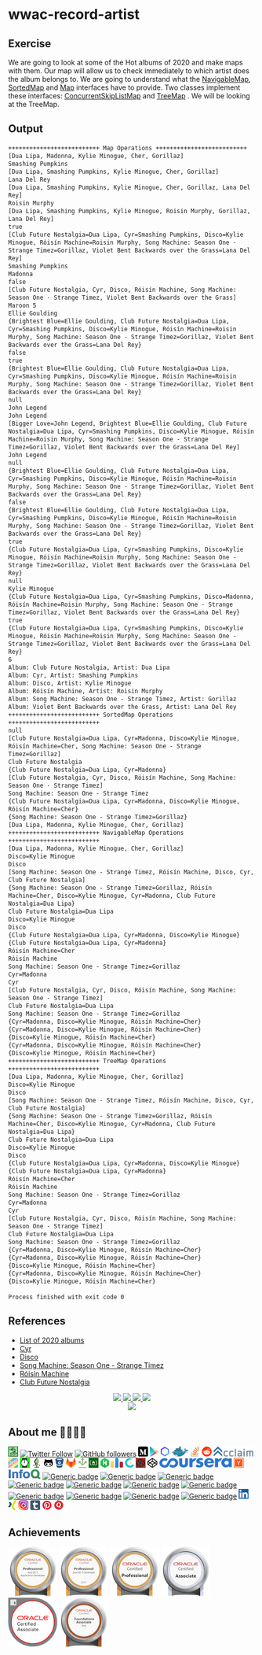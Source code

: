 # wwac-record-artist

## Exercise

We are going to look at some of the Hot albums of 2020 and make maps with them. Our map will allow us to check immediately to which artist does the album belongs to. We are going to understand what
the [NavigableMap](https://docs.oracle.com/en/java/javase/11/docs/api/java.base/java/util/NavigableMap.html), [SortedMap](https://docs.oracle.com/en/java/javase/11/docs/api/java.base/java/util/SortedMap.html) and [Map](https://docs.oracle.com/en/java/javase/11/docs/api/java.base/java/util/Map.html)
interfaces have to provide. Two classes implement these interfaces: [ConcurrentSkipListMap](https://docs.oracle.com/en/java/javase/11/docs/api/java.base/java/util/concurrent/ConcurrentSkipListMap.html) and [TreeMap](https://docs.oracle.com/en/java/javase/11/docs/api/java.base/java/util/TreeMap.html)
. We will be looking at the TreeMap.

## Output

```text
++++++++++++++++++++++++++ Map Operations ++++++++++++++++++++++++++
[Dua Lipa, Madonna, Kylie Minogue, Cher, Gorillaz]
Smashing Pumpkins
[Dua Lipa, Smashing Pumpkins, Kylie Minogue, Cher, Gorillaz]
Lana Del Rey
[Dua Lipa, Smashing Pumpkins, Kylie Minogue, Cher, Gorillaz, Lana Del Rey]
Roisin Murphy
[Dua Lipa, Smashing Pumpkins, Kylie Minogue, Roisin Murphy, Gorillaz, Lana Del Rey]
true
[Club Future Nostalgia=Dua Lipa, Cyr=Smashing Pumpkins, Disco=Kylie Minogue, Róisín Machine=Roisin Murphy, Song Machine: Season One - Strange Timez=Gorillaz, Violet Bent Backwards over the Grass=Lana Del Rey]
Smashing Pumpkins
Madonna
false
[Club Future Nostalgia, Cyr, Disco, Róisín Machine, Song Machine: Season One - Strange Timez, Violet Bent Backwards over the Grass]
Maroon 5
Ellie Goulding
{Brightest Blue=Ellie Goulding, Club Future Nostalgia=Dua Lipa, Cyr=Smashing Pumpkins, Disco=Kylie Minogue, Róisín Machine=Roisin Murphy, Song Machine: Season One - Strange Timez=Gorillaz, Violet Bent Backwards over the Grass=Lana Del Rey}
false
true
{Brightest Blue=Ellie Goulding, Club Future Nostalgia=Dua Lipa, Cyr=Smashing Pumpkins, Disco=Kylie Minogue, Róisín Machine=Roisin Murphy, Song Machine: Season One - Strange Timez=Gorillaz, Violet Bent Backwards over the Grass=Lana Del Rey}
null
John Legend
John Legend
[Bigger Love=John Legend, Brightest Blue=Ellie Goulding, Club Future Nostalgia=Dua Lipa, Cyr=Smashing Pumpkins, Disco=Kylie Minogue, Róisín Machine=Roisin Murphy, Song Machine: Season One - Strange Timez=Gorillaz, Violet Bent Backwards over the Grass=Lana Del Rey]
John Legend
null
{Brightest Blue=Ellie Goulding, Club Future Nostalgia=Dua Lipa, Cyr=Smashing Pumpkins, Disco=Kylie Minogue, Róisín Machine=Roisin Murphy, Song Machine: Season One - Strange Timez=Gorillaz, Violet Bent Backwards over the Grass=Lana Del Rey}
false
{Brightest Blue=Ellie Goulding, Club Future Nostalgia=Dua Lipa, Cyr=Smashing Pumpkins, Disco=Kylie Minogue, Róisín Machine=Roisin Murphy, Song Machine: Season One - Strange Timez=Gorillaz, Violet Bent Backwards over the Grass=Lana Del Rey}
true
{Club Future Nostalgia=Dua Lipa, Cyr=Smashing Pumpkins, Disco=Kylie Minogue, Róisín Machine=Roisin Murphy, Song Machine: Season One - Strange Timez=Gorillaz, Violet Bent Backwards over the Grass=Lana Del Rey}
null
Kylie Minogue
{Club Future Nostalgia=Dua Lipa, Cyr=Smashing Pumpkins, Disco=Madonna, Róisín Machine=Roisin Murphy, Song Machine: Season One - Strange Timez=Gorillaz, Violet Bent Backwards over the Grass=Lana Del Rey}
true
{Club Future Nostalgia=Dua Lipa, Cyr=Smashing Pumpkins, Disco=Kylie Minogue, Róisín Machine=Roisin Murphy, Song Machine: Season One - Strange Timez=Gorillaz, Violet Bent Backwards over the Grass=Lana Del Rey}
6
Album: Club Future Nostalgia, Artist: Dua Lipa
Album: Cyr, Artist: Smashing Pumpkins
Album: Disco, Artist: Kylie Minogue
Album: Róisín Machine, Artist: Roisin Murphy
Album: Song Machine: Season One - Strange Timez, Artist: Gorillaz
Album: Violet Bent Backwards over the Grass, Artist: Lana Del Rey
++++++++++++++++++++++++++ SortedMap Operations ++++++++++++++++++++++++++
null
[Club Future Nostalgia=Dua Lipa, Cyr=Madonna, Disco=Kylie Minogue, Róisín Machine=Cher, Song Machine: Season One - Strange Timez=Gorillaz]
Club Future Nostalgia
{Club Future Nostalgia=Dua Lipa, Cyr=Madonna}
[Club Future Nostalgia, Cyr, Disco, Róisín Machine, Song Machine: Season One - Strange Timez]
Song Machine: Season One - Strange Timez
{Club Future Nostalgia=Dua Lipa, Cyr=Madonna, Disco=Kylie Minogue, Róisín Machine=Cher}
{Song Machine: Season One - Strange Timez=Gorillaz}
[Dua Lipa, Madonna, Kylie Minogue, Cher, Gorillaz]
++++++++++++++++++++++++++ NavigableMap Operations ++++++++++++++++++++++++++
[Dua Lipa, Madonna, Kylie Minogue, Cher, Gorillaz]
Disco=Kylie Minogue
Disco
[Song Machine: Season One - Strange Timez, Róisín Machine, Disco, Cyr, Club Future Nostalgia]
{Song Machine: Season One - Strange Timez=Gorillaz, Róisín Machine=Cher, Disco=Kylie Minogue, Cyr=Madonna, Club Future Nostalgia=Dua Lipa}
Club Future Nostalgia=Dua Lipa
Disco=Kylie Minogue
Disco
{Club Future Nostalgia=Dua Lipa, Cyr=Madonna, Disco=Kylie Minogue}
{Club Future Nostalgia=Dua Lipa, Cyr=Madonna}
Róisín Machine=Cher
Róisín Machine
Song Machine: Season One - Strange Timez=Gorillaz
Cyr=Madonna
Cyr
[Club Future Nostalgia, Cyr, Disco, Róisín Machine, Song Machine: Season One - Strange Timez]
Club Future Nostalgia=Dua Lipa
Song Machine: Season One - Strange Timez=Gorillaz
{Cyr=Madonna, Disco=Kylie Minogue, Róisín Machine=Cher}
{Cyr=Madonna, Disco=Kylie Minogue, Róisín Machine=Cher}
{Disco=Kylie Minogue, Róisín Machine=Cher}
{Cyr=Madonna, Disco=Kylie Minogue, Róisín Machine=Cher}
{Disco=Kylie Minogue, Róisín Machine=Cher}
++++++++++++++++++++++++++ TreeMap Operations ++++++++++++++++++++++++++
[Dua Lipa, Madonna, Kylie Minogue, Cher, Gorillaz]
Disco=Kylie Minogue
Disco
[Song Machine: Season One - Strange Timez, Róisín Machine, Disco, Cyr, Club Future Nostalgia]
{Song Machine: Season One - Strange Timez=Gorillaz, Róisín Machine=Cher, Disco=Kylie Minogue, Cyr=Madonna, Club Future Nostalgia=Dua Lipa}
Club Future Nostalgia=Dua Lipa
Disco=Kylie Minogue
Disco
{Club Future Nostalgia=Dua Lipa, Cyr=Madonna, Disco=Kylie Minogue}
{Club Future Nostalgia=Dua Lipa, Cyr=Madonna}
Róisín Machine=Cher
Róisín Machine
Song Machine: Season One - Strange Timez=Gorillaz
Cyr=Madonna
Cyr
[Club Future Nostalgia, Cyr, Disco, Róisín Machine, Song Machine: Season One - Strange Timez]
Club Future Nostalgia=Dua Lipa
Song Machine: Season One - Strange Timez=Gorillaz
{Cyr=Madonna, Disco=Kylie Minogue, Róisín Machine=Cher}
{Cyr=Madonna, Disco=Kylie Minogue, Róisín Machine=Cher}
{Disco=Kylie Minogue, Róisín Machine=Cher}
{Cyr=Madonna, Disco=Kylie Minogue, Róisín Machine=Cher}
{Disco=Kylie Minogue, Róisín Machine=Cher}

Process finished with exit code 0
```

## References

- [List of 2020 albums](https://en.wikipedia.org/wiki/List_of_2020_albums)
- [Cyr](https://en.wikipedia.org/wiki/Cyr_(album))
- [Disco](https://en.wikipedia.org/wiki/Disco_(Kylie_Minogue_album))
- [Song Machine: Season One - Strange Timez](https://en.wikipedia.org/wiki/Song_Machine,_Season_One:_Strange_Timez)
- [Róisín Machine](https://en.wikipedia.org/wiki/R%C3%B3is%C3%ADn_Machine)
- [Club Future Nostalgia](https://en.wikipedia.org/wiki/Club_Future_Nostalgia)

<div align="center">
      <a href="https://www.youtube.com/watch?v=2AN_GRWlU7k">
         <img 
              src="https://img.youtube.com/vi/2AN_GRWlU7k/0.jpg" 
              style="width:10%;">
      </a>
      <a href="https://www.youtube.com/watch?v=l73FJBnjp28">
         <img 
              src="https://img.youtube.com/vi/l73FJBnjp28/0.jpg" 
              style="width:10%;">
      </a>
      <a href="https://www.youtube.com/watch?v=bbA5p54Rw2M">
         <img 
              src="https://img.youtube.com/vi/bbA5p54Rw2M/0.jpg" 
              style="width:10%;">
      </a>
      <a href="https://www.youtube.com/watch?v=oEzBd-UCtNQ">
         <img 
              src="https://img.youtube.com/vi/oEzBd-UCtNQ/0.jpg" 
              style="width:10%;">
      </a>
</div>
<div align="center">
      <a href="https://www.youtube.com/watch?v=m5lp8S-YgrQ">
         <img 
              src="https://img.youtube.com/vi/m5lp8S-YgrQ/0.jpg" 
              style="width:10%;">
      </a>
</div>

## About me 👨🏽‍💻🚀

[![alt text](https://raw.githubusercontent.com/jesperancinha/project-signer/master/project-signer-templates/icons-20/JEOrgLogo-20.png "João Esperancinha Homepage")](http://joaofilipesabinoesperancinha.nl)
[![Twitter Follow](https://img.shields.io/twitter/follow/joaofse?label=João%20Esperancinha&style=social "Twitter")](https://twitter.com/joaofse)
[![GitHub followers](https://img.shields.io/github/followers/jesperancinha.svg?label=jesperancinha&style=social "GitHub")](https://github.com/jesperancinha)
[![alt text](https://raw.githubusercontent.com/jesperancinha/project-signer/master/project-signer-templates/icons-20/medium-20.png "Medium")](https://medium.com/@jofisaes)
[![alt text](https://raw.githubusercontent.com/jesperancinha/project-signer/master/project-signer-templates/icons-20/google-apps-20.png "Google Apps")](https://play.google.com/store/apps/developer?id=Joao+Filipe+Sabino+Esperancinha)
[![alt text](https://raw.githubusercontent.com/jesperancinha/project-signer/master/project-signer-templates/icons-20/sonatype-20.png "Sonatype Search Repos")](https://search.maven.org/search?q=org.jesperancinha)
[![alt text](https://raw.githubusercontent.com/jesperancinha/project-signer/master/project-signer-templates/icons-20/docker-20.png "Docker Images")](https://hub.docker.com/u/jesperancinha)
[![alt text](https://raw.githubusercontent.com/jesperancinha/project-signer/master/project-signer-templates/icons-20/stack-overflow-20.png)](https://stackoverflow.com/users/3702839/joao-esperancinha)
[![alt text](https://raw.githubusercontent.com/jesperancinha/project-signer/master/project-signer-templates/icons-20/reddit-20.png "Reddit")](https://www.reddit.com/user/jesperancinha/)
[![alt text](https://raw.githubusercontent.com/jesperancinha/project-signer/master/project-signer-templates/icons-20/acclaim-20.png "Acclaim")](https://www.youracclaim.com/users/joao-esperancinha/badges)
[![alt text](https://raw.githubusercontent.com/jesperancinha/project-signer/master/project-signer-templates/icons-20/devto-20.png "Dev To")](https://dev.to/jofisaes)
[![alt text](https://raw.githubusercontent.com/jesperancinha/project-signer/master/project-signer-templates/icons-20/hackernoon-20.jpeg "Hackernoon")](https://hackernoon.com/@jesperancinha)
[![alt text](https://raw.githubusercontent.com/jesperancinha/project-signer/master/project-signer-templates/icons-20/codeproject-20.png "Code Project")](https://www.codeproject.com/Members/jesperancinha)
[![alt text](https://raw.githubusercontent.com/jesperancinha/project-signer/master/project-signer-templates/icons-20/github-20.png "GitHub")](https://github.com/jesperancinha)
[![alt text](https://raw.githubusercontent.com/jesperancinha/project-signer/master/project-signer-templates/icons-20/bitbucket-20.png "BitBucket")](https://bitbucket.org/jesperancinha)
[![alt text](https://raw.githubusercontent.com/jesperancinha/project-signer/master/project-signer-templates/icons-20/gitlab-20.png "GitLab")](https://gitlab.com/jesperancinha)
[![alt text](https://raw.githubusercontent.com/jesperancinha/project-signer/master/project-signer-templates/icons-20/bintray-20.png "BinTray")](https://bintray.com/jesperancinha)
[![alt text](https://raw.githubusercontent.com/jesperancinha/project-signer/master/project-signer-templates/icons-20/free-code-camp-20.jpg "FreeCodeCamp")](https://www.freecodecamp.org/jofisaes)
[![alt text](https://raw.githubusercontent.com/jesperancinha/project-signer/master/project-signer-templates/icons-20/hackerrank-20.png "HackerRank")](https://www.hackerrank.com/jofisaes)
[![alt text](https://raw.githubusercontent.com/jesperancinha/project-signer/master/project-signer-templates/icons-20/codeforces-20.png "Code Forces")](https://codeforces.com/profile/jesperancinha)
[![alt text](https://raw.githubusercontent.com/jesperancinha/project-signer/master/project-signer-templates/icons-20/codebyte-20.png "Codebyte")](https://coderbyte.com/profile/jesperancinha)
[![alt text](https://raw.githubusercontent.com/jesperancinha/project-signer/master/project-signer-templates/icons-20/codewars-20.png "CodeWars")](https://www.codewars.com/users/jesperancinha)
[![alt text](https://raw.githubusercontent.com/jesperancinha/project-signer/master/project-signer-templates/icons-20/codepen-20.png "Code Pen")](https://codepen.io/jesperancinha)
[![alt text](https://raw.githubusercontent.com/jesperancinha/project-signer/master/project-signer-templates/icons-20/coursera-20.png "Coursera")](https://www.coursera.org/user/da3ff90299fa9297e283ee8e65364ffb)
[![alt text](https://raw.githubusercontent.com/jesperancinha/project-signer/master/project-signer-templates/icons-20/hacker-news-20.png "Hacker News")](https://news.ycombinator.com/user?id=jesperancinha)
[![alt text](https://raw.githubusercontent.com/jesperancinha/project-signer/master/project-signer-templates/icons-20/infoq-20.png "InfoQ")](https://www.infoq.com/profile/Joao-Esperancinha.2/)
[![Generic badge](https://img.shields.io/static/v1.svg?label=Articles&message=Across%20The%20Web&color=purple)](https://github.com/jesperancinha/project-signer/blob/master/project-signer-templates/Articles.md)
[![Generic badge](https://img.shields.io/static/v1.svg?label=Homepage&message=Time%20Disruption%20Studios&color=6495ED)](http://tds.joaofilipesabinoesperancinha.nl/)
[![Generic badge](https://img.shields.io/static/v1.svg?label=Homepage&message=Image%20Train%20Filters&color=6495ED)](http://itf.joaofilipesabinoesperancinha.nl/)
[![Generic badge](https://img.shields.io/static/v1.svg?label=Homepage&message=MancalaJE&color=6495ED)](http://mancalaje.joaofilipesabinoesperancinha.nl/)
[![Generic badge](https://img.shields.io/static/v1.svg?label=All%20Badges&message=Badges&color=red)](https://github.com/jesperancinha/project-signer/blob/master/project-signer-templates/Badges.md)
[![Generic badge](https://img.shields.io/static/v1.svg?label=Status&message=Project%20Status&color=red)](https://github.com/jesperancinha/project-signer/blob/master/project-signer-templates/Status.md)
[![Generic badge](https://img.shields.io/static/v1.svg?label=GitHub&message=ITF%20Chartizate%20Android&color=yellow)](https://github.com/JEsperancinhaOrg/itf-chartizate-android)
[![Generic badge](https://img.shields.io/static/v1.svg?label=GitHub&message=ITF%20Chartizate%20Java&color=yellow)](https://github.com/JEsperancinhaOrg/itf-chartizate-modules/tree/master/itf-chartizate-java)
[![Generic badge](https://img.shields.io/static/v1.svg?label=GitHub&message=ITF%20Chartizate%20API&color=yellow)](https://github.com/JEsperancinhaOrg/itf-chartizate/tree/master/itf-chartizate-api)
[![Generic badge](https://img.shields.io/static/v1.svg?label=GitHub&message=Markdowner%20Core&color=yellow)](https://github.com/jesperancinha/markdowner/tree/master/markdowner-core)
[![Generic badge](https://img.shields.io/static/v1.svg?label=GitHub&message=Markdowner%20Filter&color=yellow)](https://github.com/jesperancinha/markdowner/tree/master/markdowner-filter)
[![alt text](https://raw.githubusercontent.com/jesperancinha/project-signer/master/project-signer-templates/icons-20/linkedin-20.png "LinkedIn")](https://www.linkedin.com/in/joaoesperancinha/)
[![alt text](https://raw.githubusercontent.com/jesperancinha/project-signer/master/project-signer-templates/icons-20/xing-20.png "Xing")](https://www.xing.com/profile/Joao_Esperancinha/cv)
[![alt text](https://raw.githubusercontent.com/jesperancinha/project-signer/master/project-signer-templates/icons-20/instagram-20.png "Instagram")](https://www.instagram.com/jesperancinha/)
[![alt text](https://raw.githubusercontent.com/jesperancinha/project-signer/master/project-signer-templates/icons-20/tumblr-20.png "Tumblr")](https://jofisaes.tumblr.com/)
[![alt text](https://raw.githubusercontent.com/jesperancinha/project-signer/master/project-signer-templates/icons-20/pinterest-20.png "Pinterest")](https://nl.pinterest.com/jesperancinha/)
[![alt text](https://raw.githubusercontent.com/jesperancinha/project-signer/master/project-signer-templates/icons-20/quora-20.png "Quora")](https://nl.quora.com/profile/Jo%C3%A3o-Esperancinha)

## Achievements

[![Oracle Certified Professional, JEE 7 Developer](https://raw.githubusercontent.com/jesperancinha/project-signer/master/project-signer-templates/badges/oracle-certified-professional-java-ee-7-application-developer-100.png "Oracle Certified Professional, JEE7 Developer")](https://www.youracclaim.com/badges/27a14e06-f591-4105-91ca-8c3215ef39a2/public_url)
[![Oracle Certified Professional, Java SE 11 Programmer](https://raw.githubusercontent.com/jesperancinha/project-signer/master/project-signer-templates/badges/oracle-certified-professional-java-se-11-developer-100.png "Oracle Certified Professional, Java SE 11 Programmer")](https://www.youracclaim.com/badges/87609d8e-27c5-45c9-9e42-60a5e9283280/public_url)
[![Oracle Certified Professional, Java SE 8 Programmer](https://raw.githubusercontent.com/jesperancinha/project-signer/master/project-signer-templates/badges/oracle-certified-professional-java-se-8-programmer-100.png "Oracle Certified Professional, Java SE 8 Programmer")](https://www.youracclaim.com/badges/92e036f5-4e11-4cff-9935-3e62266d2074/public_url)
[![Oracle Certified Associate, Java SE 8 Programmer](https://raw.githubusercontent.com/jesperancinha/project-signer/master/project-signer-templates/badges/oracle-certified-associate-java-se-8-programmer-100.png "Oracle Certified Associate, Java SE 8 Programmer")](https://www.youracclaim.com/badges/a206436d-6fd8-4ca1-8feb-38a838446ee7/public_url)
[![Oracle Certified Associate, Java SE 7 Programmer](https://raw.githubusercontent.com/jesperancinha/project-signer/master/project-signer-templates/badges/oracle-certified-associate-java-se-7-programmer-100.png "Oracle Certified Associate, Java SE 7 Programmer")](https://www.youracclaim.com/badges/f4c6cc1e-cb52-432b-904d-36d266112225/public_url)
[![Oracle Certified Junior Associate](https://raw.githubusercontent.com/jesperancinha/project-signer/master/project-signer-templates/badges/oracle-certified-foundations-associate-java-100.png "Oracle Certified Foundations Associate")](https://www.youracclaim.com/badges/6db92c1e-7bca-4856-9543-0d5ed0182794/public_url)

